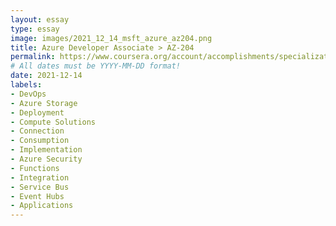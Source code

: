 ```yaml
---
layout: essay
type: essay
image: images/2021_12_14_msft_azure_az204.png
title: Azure Developer Associate > AZ-204
permalink: https://www.coursera.org/account/accomplishments/specialization/X2YA2LAHTKKV
# All dates must be YYYY-MM-DD format!
date: 2021-12-14
labels:
- DevOps
- Azure Storage
- Deployment
- Compute Solutions
- Connection
- Consumption
- Implementation
- Azure Security
- Functions
- Integration
- Service Bus
- Event Hubs
- Applications
---
```

